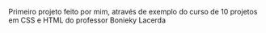 
Primeiro projeto feito por mim, através de exemplo do curso de 10 projetos em CSS e HTML do professor Bonieky Lacerda 
